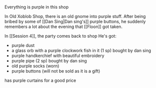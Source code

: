 Everything is purple in this shop

In Old Xoblob Shop, there is an old gnome into purple stuff. After being bribed by some of [[Dan Sing|Dan sing's]] purple buttons, he suddenly remembers a lot about the evening that [[Floon]] got taken.

In [[Session 4]], the party comes back to shop
He's got:

- purple dust
- a glass orb with a purple clockwork fish in it (1 sp)  bought by dan sing
- purple handkerchief with beautiful embroidery
- purple pipe (2 sp) bought by dan sing
- old purple socks (worn)
- purple buttons (will not be sold as it is a gift)

has purple curtains for a good price